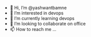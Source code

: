 - 👋 Hi, I’m @yashwantbamne
- 👀 I’m interested in devops 
- 🌱 I’m currently learning devops
- 💞️ I’m looking to collaborate on office
- 📫 How to reach me ...

<!---
yashwantbamne/yashwantbamne is a ✨ special ✨ repository because its `README.md` (this file) appears on your GitHub profile.
You can click the Preview link to take a look at your changes.
--->
